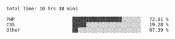 <!--START_SECTION:waka-->

```text
Total Time: 10 hrs 38 mins

PHP                     ▓▓▓▓▓▓▓▓▓▓▓▓▓▓▓▓▓▓░░░░░░░   72.01 %
CSS                     ▓▓▓▓▓░░░░░░░░░░░░░░░░░░░░   19.28 %
Other                   ▓▓░░░░░░░░░░░░░░░░░░░░░░░   07.39 %
```

<!--END_SECTION:waka-->
